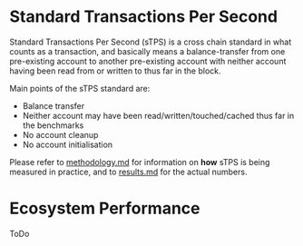 # Standard Transactions Per Second

Standard Transactions Per Second (sTPS) is a cross chain standard in what counts as a transaction, and basically means a balance-transfer from one pre-existing account to another pre-existing account with neither account having been read from or written to thus far in the block.

Main points of the sTPS standard are:

- Balance transfer
- Neither account may have been read/written/touched/cached thus far in the benchmarks
- No account cleanup
- No account initialisation

Please refer to [methodology.md](./methodology.md) for information on **how** sTPS is being measured in practice, and to [results.md](./results.md) for the actual numbers.

# Ecosystem Performance

ToDo